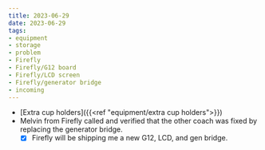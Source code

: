 ```yaml
---
title: 2023-06-29
date: 2023-06-29
tags:
- equipment
- storage
- problem
- Firefly
- Firefly/G12 board
- Firefly/LCD screen
- Firefly/generator bridge
- incoming
---
```

- [Extra cup holders]({{<ref "equipment/extra cup holders">}})
- Melvin from Firefly called and verified that the other coach was fixed by replacing the generator bridge.
	- [x] Firefly will be shipping me a new G12, LCD, and gen bridge.
